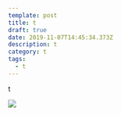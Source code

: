 ```yaml
---
template: post
title: t
draft: true
date: 2019-11-07T14:45:34.373Z
description: t
category: t
tags:
  - t
---
```

t

![](/media/cs.jpeg)
